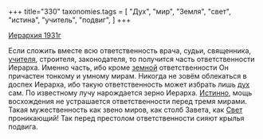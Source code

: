 +++
title="330"
taxonomies.tags = [
 "Дух",
 "мир",
 "Земля",
 "свет",
 "истина",
 "учитель",
 "подвиг",
]
+++

[Иерархия 1931г](/agni/1931)

Если сложить вместе всю ответственность врача, судьи, священника, [учителя](/tags/учитель), строителя, законодателя, то получится часть ответственности Иерарха. Именно часть, ибо кроме [земной](/tags/Земля) ответственности Он причастен тонкому и умному мирам. Никогда не зовём облекаться в доспех Иерарха, ибо такую ответственность может избрать лишь [дух](/tags/Дух) сам. По известному лучу нарождается зерно Иерарха. [Истинно](/tags/истина), мощь восхождения не устрашается ответственности перед тремя мирами. Такая мужественность как звено миров, как столб Завета, как [Свет](/tags/свет) проникающий! Так перед престолом ответственности сияют крылья подвига.   

